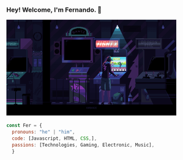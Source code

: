 ### Hey! Welcome, I'm Fernando. 👋

<!--![image](https://github.com/Faerk77/Faerk77/blob/main/vg.gif)-->
<img src="https://github.com/Faerk77/Faerk77/blob/main/vg.gif" alt="playing with an arcade machine"  witdh="250" height="250" />

```js
const Fer = {
  pronouns: "he" | "him",
  code: [Javascript, HTML, CSS,],
  passions: [Technologies, Gaming, Electronic, Music],
  } 
```


